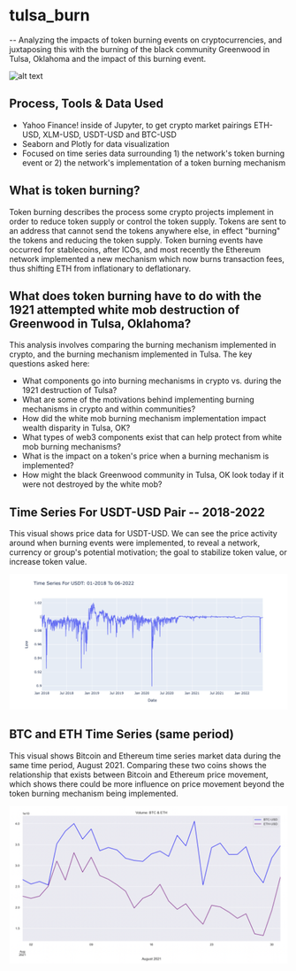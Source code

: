 # tulsa_burn
--
Analyzing the impacts of token burning events on cryptocurrencies, and juxtaposing this with the burning of the black community Greenwood in Tulsa, Oklahoma and the impact of this burning event.

![alt text](### "Greenwood Residents From Tulsa, Oklahoma in front of a Holding Camp: Just After 1921 Destruction of Greenwood")

## Process, Tools & Data Used
<ul>
    <li>Yahoo Finance! inside of Jupyter, to get crypto market pairings ETH-USD, XLM-USD, USDT-USD and BTC-USD</li>
    <li>Seaborn and Plotly for data visualization</li>
    <li>Focused on time series data surrounding 1) the network's token burning event or 2) the network's implementation of a token burning mechanism</li>
</ul>
    

## What is token burning?
Token burning describes the process some crypto projects implement in order to reduce token supply or control the token supply. Tokens are sent to an address that cannot send the tokens anywhere else, in effect "burning" the tokens and reducing the token supply. Token burning events have occurred for stablecoins, after ICOs, and most recently the Ethereum network implemented a new mechanism which now burns transaction fees, thus shifting ETH from inflationary to deflationary.


## What does token burning have to do with the 1921 attempted white mob destruction of Greenwood in Tulsa, Oklahoma?
This analysis involves comparing the burning mechanism implemented in crypto, and the burning mechanism implemented in Tulsa. The key questions asked here:

<ul>
    <li>What components go into burning mechanisms in crypto vs. during the 1921 destruction of Tulsa?</li>
    <li>What are some of the motivations behind implementing burning mechanisms in crypto and within communities?</li>
    <li>How did the white mob burning mechanism implementation impact wealth disparity in Tulsa, OK?</li>
    <li>What types of web3 components exist that can help protect from white mob burning mechanisms?</li>
    <li>What is the impact on a token's price when a burning mechanism is implemented?</li>
    <li>How might the black Greenwood community in Tulsa, OK look today if it were not destroyed by the white mob?</li>
</ul>


## Time Series For USDT-USD Pair -- 2018-2022
This visual shows price data for USDT-USD. We can see the price activity around when burning events were implemented, to reveal a network, currency or group's potential motivation; the goal to stabilize token value, or increase token value.

![alt text](https://github.com/emel333/tulsa_burn/blob/main/visuals/ts_usdt.png "USDT-USD Time Series: 2018-2022")

## BTC and ETH Time Series (same period)
This visual shows Bitcoin and Ethereum time series market data during the same time period, August 2021. Comparing these two coins shows the relationship that exists between Bitcoin and Ethereum price movement, which shows there could be more influence on price movement beyond the token burning mechanism being implemented.

![alt text](https://github.com/emel333/tulsa_burn/blob/main/visuals/btc-eth-compare.28.23%20PM.png "BTC and ETH Timeseries (same time period)")